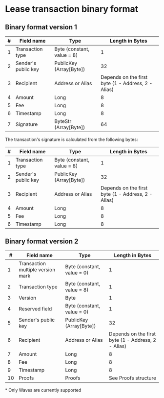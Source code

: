 # Lease transaction binary format

## Binary format version 1

| \# | Field name | Type | Length in Bytes |
| --- | --- | --- | --- |
| 1 | Transaction type | Byte \(constant, value = 8\) | 1
| 2 | Sender's public key | PublicKey \(Array[Byte]\) | 32
| 3 | Recipient | Address or Alias | Depends on the first byte \(1 - Address, 2 - Alias\)
| 4 | Amount | Long | 8
| 5 | Fee | Long | 8
| 6 | Timestamp | Long | 8
| 7 | Signature | ByteStr \(Array[Byte]\) | 64

The transaction's signature is calculated from the following bytes:

| \# | Field name | Type | Length in Bytes |
| --- | --- | --- | --- |
| 1 | Transaction type | Byte \(constant, value = 8\) | 1
| 2 | Sender's public key | PublicKey \(Array[Byte]\) | 32
| 3 | Recipient | Address or Alias | Depends on the first byte \(1 - Address, 2 - Alias\)
| 4 | Amount | Long | 8 |
| 5 | Fee | Long | 8 |
| 6 | Timestamp | Long | 8 |

## Binary format version 2

| # | Field name | Type | Length in Bytes |
| --- | --- | --- | --- |
| 1 | Transaction multiple version mark | Byte (constant, value = 0) | 1
| 2 | Transaction type | Byte (constant, value = 8) | 1
| 3 | Version | Byte | 1
| 4 | Reserved field | Byte (constant, value = 0)| 1
| 5 | Sender's public key | PublicKey (Array[Byte]) | 32
| 6 | Recipient | Address or Alias | Depends on the first byte (1 - Address, 2 - Alias)
| 7 | Amount | Long | 8
| 8 | Fee | Long | 8
| 9 | Timestamp | Long | 8
| 10 | Proofs | Proofs | See Proofs structure

\* Only Waves are currently supported
